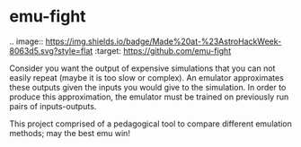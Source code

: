 # emu-fight

.. image:: https://img.shields.io/badge/Made%20at-%23AstroHackWeek-8063d5.svg?style=flat
    :target: https://github.com/emu-fight

Consider you want the output of expensive simulations that you can not easily repeat (maybe it is too slow or complex). An emulator approximates these outputs given the inputs you would give to the simulation. 
In order to produce this approximation, the emulator must be trained on previously run pairs of inputs-outputs.

This project comprised of a pedagogical tool to compare different emulation methods; may the best emu win!
